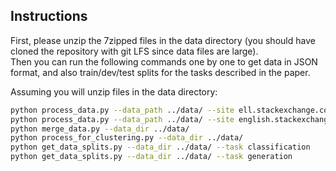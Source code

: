 ## Instructions

First, please unzip the 7zipped files in the data directory (you should have cloned the repository with git LFS since data files are large). <br>
Then you can run the following commands one by one to get data in JSON format, and also train/dev/test splits for the tasks described in the paper. <br>

Assuming you will unzip files in the data directory:<br>

```.bash
python process_data.py --data_path ../data/ --site ell.stackexchange.com --output_file ../data/ell --map_file ../data/ell.mapping
python process_data.py --data_path ../data/ --site english.stackexchange.com --output_file ../data/eng --map_file ../data/eng.mapping
python merge_data.py --data_dir ../data/
python process_for_clustering.py --data_dir ../data/
python get_data_splits.py --data_dir ../data/ --task classification
python get_data_splits.py --data_dir ../data/ --task generation

```